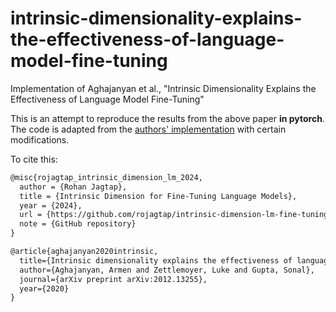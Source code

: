 # intrinsic-dimensionality-explains-the-effectiveness-of-language-model-fine-tuning

Implementation of Aghajanyan et al., "Intrinsic Dimensionality Explains the Effectiveness of Language Model Fine-Tuning"

This is an attempt to reproduce the results from the above paper **in pytorch**. The code is adapted from the [authors' implementation](https://github.com/rabeehk/compacter) with certain modifications.

To cite this:

```markdown
@misc{rojagtap_intrinsic_dimension_lm_2024,
  author = {Rohan Jagtap},
  title = {Intrinsic Dimension for Fine-Tuning Language Models},
  year = {2024},
  url = {https://github.com/rojagtap/intrinsic-dimension-lm-fine-tuning},
  note = {GitHub repository}
}

@article{aghajanyan2020intrinsic,
  title={Intrinsic dimensionality explains the effectiveness of language model fine-tuning},
  author={Aghajanyan, Armen and Zettlemoyer, Luke and Gupta, Sonal},
  journal={arXiv preprint arXiv:2012.13255},
  year={2020}
}
```